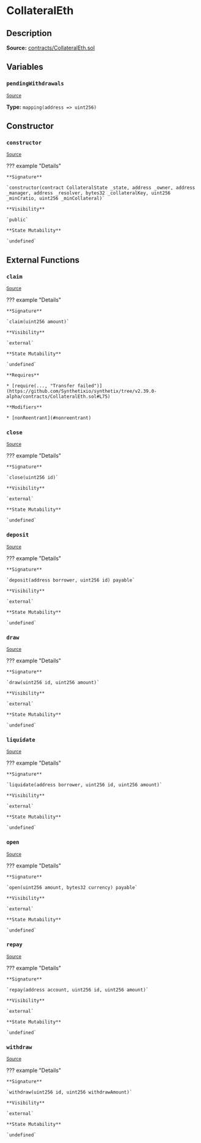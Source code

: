 # CollateralEth

## Description

**Source:** [contracts/CollateralEth.sol](https://github.com/Synthetixio/synthetix/tree/v2.39.0-alpha/contracts/CollateralEth.sol)

## Variables

### `pendingWithdrawals`

<sub>[Source](https://github.com/Synthetixio/synthetix/tree/v2.39.0-alpha/contracts/CollateralEth.sol#L16)</sub>

**Type:** `mapping(address => uint256)`

## Constructor

### `constructor`

<sub>[Source](https://github.com/Synthetixio/synthetix/tree/v2.39.0-alpha/contracts/CollateralEth.sol#L18)</sub>

??? example "Details"

    **Signature**

    `constructor(contract CollateralState _state, address _owner, address _manager, address _resolver, bytes32 _collateralKey, uint256 _minCratio, uint256 _minCollateral)`

    **Visibility**

    `public`

    **State Mutability**

    `undefined`

## External Functions

### `claim`

<sub>[Source](https://github.com/Synthetixio/synthetix/tree/v2.39.0-alpha/contracts/CollateralEth.sol#L70)</sub>

??? example "Details"

    **Signature**

    `claim(uint256 amount)`

    **Visibility**

    `external`

    **State Mutability**

    `undefined`

    **Requires**

    * [require(..., "Transfer failed")](https://github.com/Synthetixio/synthetix/tree/v2.39.0-alpha/contracts/CollateralEth.sol#L75)

    **Modifiers**

    * [nonReentrant](#nonreentrant)

### `close`

<sub>[Source](https://github.com/Synthetixio/synthetix/tree/v2.39.0-alpha/contracts/CollateralEth.sol#L32)</sub>

??? example "Details"

    **Signature**

    `close(uint256 id)`

    **Visibility**

    `external`

    **State Mutability**

    `undefined`

### `deposit`

<sub>[Source](https://github.com/Synthetixio/synthetix/tree/v2.39.0-alpha/contracts/CollateralEth.sol#L38)</sub>

??? example "Details"

    **Signature**

    `deposit(address borrower, uint256 id) payable`

    **Visibility**

    `external`

    **State Mutability**

    `undefined`

### `draw`

<sub>[Source](https://github.com/Synthetixio/synthetix/tree/v2.39.0-alpha/contracts/CollateralEth.sol#L56)</sub>

??? example "Details"

    **Signature**

    `draw(uint256 id, uint256 amount)`

    **Visibility**

    `external`

    **State Mutability**

    `undefined`

### `liquidate`

<sub>[Source](https://github.com/Synthetixio/synthetix/tree/v2.39.0-alpha/contracts/CollateralEth.sol#L60)</sub>

??? example "Details"

    **Signature**

    `liquidate(address borrower, uint256 id, uint256 amount)`

    **Visibility**

    `external`

    **State Mutability**

    `undefined`

### `open`

<sub>[Source](https://github.com/Synthetixio/synthetix/tree/v2.39.0-alpha/contracts/CollateralEth.sol#L28)</sub>

??? example "Details"

    **Signature**

    `open(uint256 amount, bytes32 currency) payable`

    **Visibility**

    `external`

    **State Mutability**

    `undefined`

### `repay`

<sub>[Source](https://github.com/Synthetixio/synthetix/tree/v2.39.0-alpha/contracts/CollateralEth.sol#L48)</sub>

??? example "Details"

    **Signature**

    `repay(address account, uint256 id, uint256 amount)`

    **Visibility**

    `external`

    **State Mutability**

    `undefined`

### `withdraw`

<sub>[Source](https://github.com/Synthetixio/synthetix/tree/v2.39.0-alpha/contracts/CollateralEth.sol#L42)</sub>

??? example "Details"

    **Signature**

    `withdraw(uint256 id, uint256 withdrawAmount)`

    **Visibility**

    `external`

    **State Mutability**

    `undefined`
